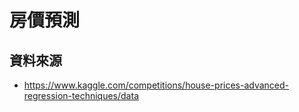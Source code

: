 # 房價預測
## 資料來源
  * https://www.kaggle.com/competitions/house-prices-advanced-regression-techniques/data
